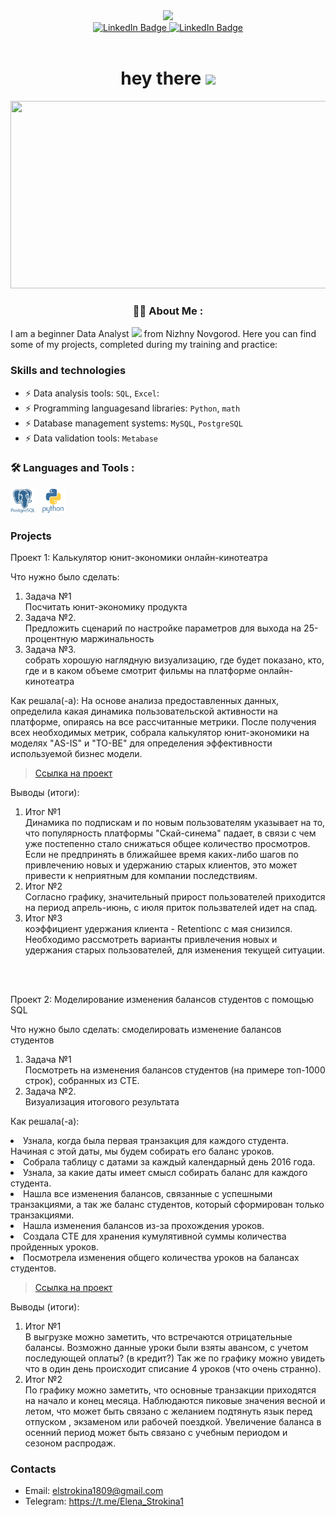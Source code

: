 <div id="header" align="center">
  <img src="https://media.giphy.com/media/M9gbBd9nbDrOTu1Mqx/giphy.gif" width="100"/>
</div>
<div id="badges" align="center">
  <a href="(https://instagram.com/lenok_strokina?igshid=1g2hfkrp7owdq)">
    <img src="https://img.shields.io/badge/Instagram-pink?style=for-the-badge&logo=instagram&logoColor=white" alt="LinkedIn Badge"/>
  </a>
    <a href="(https://t.me/Elena_Strokina1)">
    <img src="https://img.shields.io/badge/Telegram-blue?style=for-the-badge&logo=telegram&logoColor=white" alt="LinkedIn Badge"/>
  </a>
<div id="badges" align="center">
       <img src="https://komarev.com/ghpvc/?username=ElenaStrokina&style=flat-square&color=blue" alt=""/>
       <h1>
  hey there
  <img src="https://media.giphy.com/media/hvRJCLFzcasrR4ia7z/giphy.gif" width="30px"/>
</h1>
<div align="center">
  <img src="https://media.giphy.com/media/dWesBcTLavkZuG35MI/giphy.gif" width="600" height="300"/>
</div>  

### :woman_technologist: About Me :
</div> <div id="badges" align="left"> 
I am a beginner Data Analyst <img src="https://media.giphy.com/media/WUlplcMpOCEmTGBtBW/giphy.gif" width="30"> from Nizhny Novgorod. 
Here you can find some of my projects, completed during my training and practice:

### Skills and technologies
  
- :zap: Data analysis tools: ``SQL``, ``Excel``:
- :zap: Programming languages ​​and libraries: ``Python``, ``math``
- :zap: Database management systems: ``MySQL``, ``PostgreSQL``
- :zap: Data validation tools: ``Metabase``

### :hammer_and_wrench: Languages and Tools :
<div>
  <img src="https://raw.githubusercontent.com/devicons/devicon/1119b9f84c0290e0f0b38982099a2bd027a48bf1/icons/postgresql/postgresql-plain-wordmark.svg" title="postgresql" alt="PostegreSQL" width="40" height="40"/>&nbsp;
  <img src="https://raw.githubusercontent.com/devicons/devicon/1119b9f84c0290e0f0b38982099a2bd027a48bf1/icons/python/python-original-wordmark.svg" title="Pyton" **alt="Pyton" width="40" height="40"/>
</div>

### Projects

<p> Проект 1: Калькулятор юнит-экономики онлайн-кинотеатра</p>
<p>Что нужно было сделать:<p>
<ol>
  <li>Задача №1</li> Посчитать юнит-экономику продукта
  <li>Задача №2.</li> Предложить сценарий по настройке параметров для выхода на 25-процентную маржинальность
  <li>Задача №3.</li> собрать хорошую наглядную визуализацию, где будет показано, кто, где и в каком объеме смотрит фильмы на платформе онлайн-кинотеатра
</ol>

<p>Как решала(-а): На основе анализа предоставленных данных, определила какая динамика пользовательской активности на платформе, опираясь на все рассчитанные метрики. После получения всех необходимых метрик, собрала калькулятор юнит-экономики на моделях "AS-IS" и "TO-BE" для определения эффективности используемой бизнес модели.
<p>

> <a href="https://drive.google.com/drive/folders/1otEpg-l-QoOnVGOPH2EMZCQbyhjqI77x?usp=drive_link">Ссылка на проект</a>

<p>Выводы (итоги):<p>
<ol>
  <li>Итог №1</li> Динамика по подпискам и по новым пользователям указывает на то, что популярность платформы "Скай-синема" падает, в связи с чем уже постепенно стало снижаться общее количество просмотров. Если не предпринять в ближайшее время каких-либо шагов по привлечению новых и удержанию старых клиентов, это может привести к неприятным для компании последствиям.

  <li>Итог №2</li> Согласно графику, значительный прирост пользователей приходится на период апрель-июнь, с июля приток пользвателей идет на спад.

  <li>Итог №3</li>  коэффициент удержания клиента - Retentionс с мая снизился. Необходимо рассмотреть варианты привлечения новых и удержания старых пользователей, для изменения текущей ситуации.
</ol>
<br> 

<br> 

<p>Проект 2: Моделирование изменения балансов студентов с помощью SQL</p> 
<p>Что нужно было сделать: смоделировать изменение балансов студентов <p>
<ol>
  <li>Задача №1</li> Посмотреть на изменения балансов студентов (на примере топ-1000 строк), собранных из CTE. 
  
  <li>Задача №2.</li> Визуализация итогового результата
</ol>

<p>Как решала(-а): 
 <li> Узнала, когда была первая транзакция для каждого студента. Начиная с этой даты, мы будем собирать его баланс уроков. </li>
 <li> Собрала таблицу с датами за каждый календарный день 2016 года. </li> 
 <li> Узнала, за какие даты имеет смысл собирать баланс для каждого студента. </li> 
 <li> Нашла все изменения балансов, связанные с успешными транзакциями, а так же баланс студентов, который сформирован только транзакциями. </li> 
  <li> Нашла изменения балансов из-за прохождения уроков. </li> 
  <li> Cоздала CTE для хранения кумулятивной суммы количества пройденных уроков. </li> 
  <li> Посмотрела изменения общего количества уроков на балансах студентов. </li> 
<p>

> <a href="https://drive.google.com/drive/folders/1ovOOoblD2Hng3cLtKm8TZrf5eVt7L228?usp=sharing">Ссылка на проект</a>
 
 <p>Выводы (итоги):<p>
<ol>
  <li>Итог №1</li> В выгрузке можно заметить, что встречаются отрицательные балансы. Возможно данные уроки были взяты авансом, с учетом последующей оплаты? (в кредит?)
Так же по графику можно увидеть что в один день происходит списание 4 уроков (что очень странно).

  <li>Итог №2</li> По графику можно заметить, что основные транзакции приходятся на начало и конец месяца. 
  Наблюдаются пиковые значения весной и летом, что может быть связано с желанием подтянуть язык перед отпуском , экзаменом или рабочей поездкой. 
  Увеличение баланса в осенний период может быть связано с учебным периодом и сезоном распродаж.
</ol>

### Contacts
- Email: elstrokina1809@gmail.com
- Telegram: https://t.me/Elena_Strokina1
